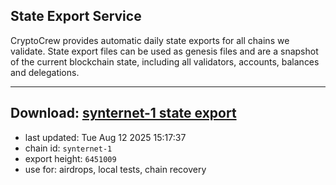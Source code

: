 ## State Export Service
CryptoCrew provides automatic daily state exports for all chains we validate. State export files can be used as genesis files and are a snapshot of the current blockchain state, including all validators, accounts, balances and delegations.

---
**Download: [synternet-1 state export](https://dl-eu2.ccvalidators.com/SERVICE/synternet/synternet-1_export_6451009.json)**
---

- last updated: Tue Aug 12 2025 15:17:37
- chain id: `synternet-1`
- export height: `6451009`
- use for: airdrops, local tests, chain recovery
